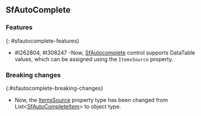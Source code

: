 ## SfAutoComplete

### Features
{: #sfautocomplete-features}

* \#I262804, \#I308247 -Now, [SfAutocomplete](https://help.syncfusion.com/cr/xamarin/Syncfusion.SfAutoComplete.XForms.SfAutoComplete.html) control supports DataTable values, which can be assigned using the `ItemsSource` property.

### Breaking changes
{:#sfautocomplete-breaking-changes}

* Now, the [ItemsSource](https://help.syncfusion.com/cr/xamarin/Syncfusion.SfAutoComplete.XForms.SfAutoComplete.html#Syncfusion_SfAutoComplete_XForms_SfAutoComplete_ItemsSource) property type has been changed from List<[SfAutoCompleteItem](https://help.syncfusion.com/cr/xamarin/Syncfusion.SfAutoComplete.XForms.SfAutoCompleteItem.html)> to object type.